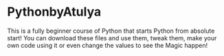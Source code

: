 # PythonbyAtulya
This is a fully beginner course of Python that starts Python from absolute start!
You can download these files and use them, tweak them, make your own code using it or even change the values to see the Magic happen!
